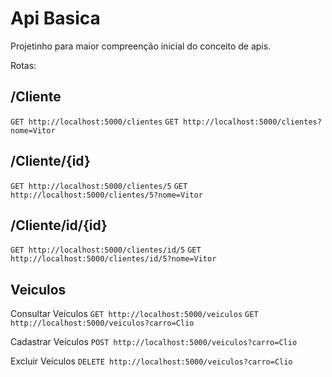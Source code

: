 # Api Basica

Projetinho para maior compreenção inicial do conceito de apis.

Rotas: 

## /Cliente 
```GET http://localhost:5000/clientes```
```GET http://localhost:5000/clientes?nome=Vitor```

## /Cliente/{id}
```GET http://localhost:5000/clientes/5```
```GET http://localhost:5000/clientes/5?nome=Vitor```

## /Cliente/id/{id}
```GET http://localhost:5000/clientes/id/5```
```GET http://localhost:5000/clientes/id/5?nome=Vitor```


## Veiculos 
Consultar Veículos
```GET http://localhost:5000/veiculos```
```GET http://localhost:5000/veiculos?carro=Clio```


Cadastrar Veículos
```POST http://localhost:5000/veiculos?carro=Clio```

Excluir Veículos
```DELETE http://localhost:5000/veiculos?carro=Clio```


